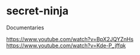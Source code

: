# secret-ninja

Documentaries

https://www.youtube.com/watch?v=BpX2JQYZnHs <br />
https://www.youtube.com/watch?v=Kde-P_jffqk
